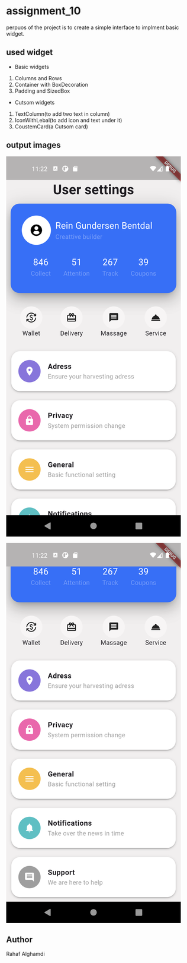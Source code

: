 
# assignment_10
perpuos of the project is to create a simple interface to implment basic widget.


## used widget

- Basic widgets

1. Columns and Rows
2. Container with BoxDecoration
3. Padding and SizedBox

- Cutsom widgets

1. TextColumn(to add two text in column)
2. IconWithLebal(to add icon and text under it)
3. CoustemCard(a Cutsom card)


## output images



![home_page](assets\Screenshot_1723494153.png)



![home_page2](assets\Screenshot_1723494159.png)



## Author

Rahaf Alghamdi
